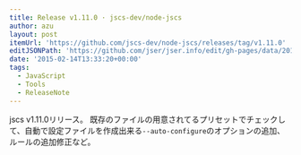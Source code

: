 ```yaml
---
title: Release v1.11.0 · jscs-dev/node-jscs
author: azu
layout: post
itemUrl: 'https://github.com/jscs-dev/node-jscs/releases/tag/v1.11.0'
editJSONPath: 'https://github.com/jser/jser.info/edit/gh-pages/data/2015/02/index.json'
date: '2015-02-14T13:33:20+00:00'
tags:
  - JavaScript
  - Tools
  - ReleaseNote
---
```

jscs v1.11.0リリース。
既存のファイルの用意されてるプリセットでチェックして、自動で設定ファイルを作成出来る`--auto-configure`のオプションの追加、ルールの追加修正など。
